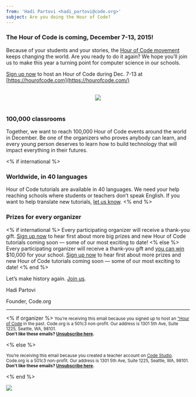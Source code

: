 ```yaml
---
from: 'Hadi Partovi <hadi_partovi@code.org>'
subject: Are you doing the Hour of Code?
---
```


### The Hour of Code is coming, December 7-13, 2015!

Because of your students and your stories, the [Hour of Code movement](https://hourofcode.com/) keeps changing the world. Are you ready to do it again? We hope you’ll join us to make this year a turning point for computer science in our schools. 

[Sign up now](https://hourofcode.com/) to host an Hour of Code during Dec. 7-13 at [https://hourofcode.com](https://hourofcode.com/)

<br/>
<center>
<a href="https://youtu.be/2DxWIxec6yo"><img src="https://code.org/images/fit-300/calling-teachers.png"/></a>
</center>
<br/>

### 100,000 classrooms

Together, we want to reach 100,000 Hour of Code events around the world in December. Be one of the organizers who proves anybody can learn, and every young person deserves to learn how to build technology that will impact everything in their futures. 

<% if international %>
### Worldwide, in 40 languages

Hour of Code tutorials are available in 40 languages. We need your help reaching schools where students or teachers don’t speak English. If you want to help translate new tutorials, [let us know](https://code.org/translate/).
<% end %>

### Prizes for every organizer 
<% if international %>
Every participating organizer will receive a thank-you gift. [Sign up now](https://hourofcode.com/) to hear first about more big prizes and new Hour of Code tutorials coming soon — some of our most exciting to date!
<% else %>
Every participating organizer will receive a thank-you gift and [you can win](https://hourofcode.com/prizes) $10,000 for your school. [Sign up now](https://hourofcode.com/) to hear first about more prizes and new Hour of Code tutorials coming soon — some of our most exciting to date!
<% end %>

Let’s make history again. [Join us](https://hourofcode.com/).

Hadi Partovi

Founder, Code.org

<hr>

<% if organizer %>
<small>You’re receiving this email because you signed up to host an <a href="https://hourofcode.com/">"Hour of Code</a> in the past. Code.org is a 501c3 non-profit. Our address is 1301 5th Ave, Suite 1225, Seattle, WA, 98101.</small> <br />
<small><strong>Don't like these emails? [Unsubscribe here](<%= unsubscribe_link %>).</strong></small>

<% else %>

<small>You’re receiving this email because you created a teacher account on <a href="https://studio.code.org/">Code Studio</a>. Code.org is a 501c3 non-profit. Our address is 1301 5th Ave, Suite 1225, Seattle, WA, 98101.</small><br />
<small><strong>Don't like these emails? [Unsubscribe here](<%= unsubscribe_link %>).</strong></small>

<% end %>

![](<%= tracking_pixel %>)


